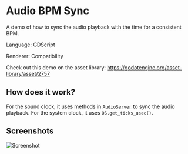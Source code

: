 # Audio BPM Sync

A demo of how to sync the audio playback with the time for a consistent BPM.

Language: GDScript

Renderer: Compatibility

Check out this demo on the asset library: https://godotengine.org/asset-library/asset/2757

## How does it work?

For the sound clock, it uses methods in
[`AudioServer`](https://docs.godotengine.org/en/latest/classes/class_audioserver.html)
to sync the audio playback.
For the system clock, it uses `OS.get_ticks_usec()`.

## Screenshots

![Screenshot](screenshots/bpm.png)
